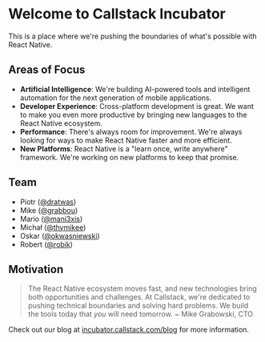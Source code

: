 # Welcome to Callstack Incubator

This is a place where we're pushing the boundaries of what's possible with React Native.

## Areas of Focus

- **Artificial Intelligence**: We're building AI-powered tools and intelligent automation for the next generation of mobile applications.
- **Developer Experience**: Cross-platform development is great. We want to make you even more productive by bringing new languages to the React Native ecosystem.
- **Performance**: There's always room for improvement. We're always looking for ways to make React Native faster and more efficient.
- **New Platforms**: React Native is a "learn once, write anywhere" framework. We're working on new platforms to keep that promise.

## Team

- Piotr ([@dratwas](https://github.com/dratwas))
- Mike ([@grabbou](https://github.com/grabbou))
- Mario ([@mani3xis](https://github.com/mani3xis))
- Michał ([@thymikee](https://github.com/thymikee))
- Oskar ([@okwasniewski](https://github.com/okwasniewski))
- Robert ([@robik](https://github.com/robik))

## Motivation

> The React Native ecosystem moves fast, and new technologies bring both opportunities and challenges.
> At Callstack, we're dedicated to pushing technical boundaries and solving hard problems. We build the tools today that *you* will need tomorrow.
> ~ Mike Grabowski, CTO


Check out our blog at [incubator.callstack.com/blog](https://incubator.callstack.com/blog) for more information.

